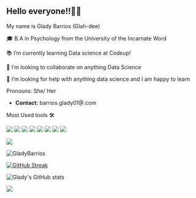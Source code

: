 
## Hello everyone!!👋🏽

 My name is Glady Barrios (Glah-dee)
 
🎓 B.A in Psychology from the University of the Incarnate Word 

📚 I’m currently learning Data science at Codeup!

👯 I’m looking to collaborate on anything Data Science 

🤔 I’m looking for help with anything data science and I am happy to learn 

Pronouns: She/ Her


  
  





- <b>Contact:</b> barrios.glady01@.com










Most Used tools 🛠

[<img src="https://img.shields.io/badge/python-crimson?style=for-the-badge&logo=python&logoColor=pink"/>](https://www.python.org/) [<img src="https://img.shields.io/badge/pandas-darkorange?style=for-the-badge&logo=pandas&logoColor=black" />](https://pandas.pydata.org) [<img src="https://img.shields.io/badge/numpy-yellow?style=for-the-badge&logo=numpy&logoColor=pink" />](https://numpy.org) [<img src="https://img.shields.io/badge/matplotlib-forestgreen?style=for-the-badge&logo=python&logoColor=black"/>](https://matplotlib.org) [<img src="https://img.shields.io/badge/github-deepskyblue?style=for-the-badge&logo=github&logoColor=pink"/>](https://github.com) [<img src="https://img.shields.io/badge/mysql-slateblue?style=for-the-badge&logo=mysql&logoColor=black"/>](https://www.mysql.com) [<img src="https://img.shields.io/badge/jupyternbk-indigo?style=for-the-badge&logo=Jupyter&logoColor=pink"/>](https://jupyter.org) <img src="https://img.shields.io/badge/sklearn-f7931e?&style=for-the-badge&logo=scikit-learn&logoColor=black" /> 







![](https://img.shields.io/badge/Twitter-@GladyBarrios01-informational?style=flat&logo=<#1DA1F2>&logoColor=Blue&color=2bbc8a)
 
<p align="left"> <img src="https://komarev.com/ghpvc/?username=GladyBarrios&label=Profile%20views&color=0e75b6&style=flat" alt="GladyBarrios" /> </p>


[![GitHub Streak](http://github-readme-streak-stats.herokuapp.com?user=GladyBarrios&theme=bear)](https://git.io/streak-stats)

![Glady's GitHub stats](https://github-readme-stats.vercel.app/api?username=GladyBarrios&show_icons=true&theme=bear)

<img align="center" src="https://github-readme-stats.vercel.app/api/top-langs/?username=GladyBarrios&layout=compact&theme=bear&hide_border=true" />
<!--

 
 
 **GladyBarrios/GladyBarrios** is a ✨ _special_ ✨ repository because its `README.md` (this file) appears on your GitHub profile.

Here are some ideas to get you started:

- 🌱 I’m currently learning Data science with codeup!
- 👯 I’m looking to collaborate on anything Data science 
- 🤔 I’m looking for help with anything data science I am happy to learn 
- 😄 Pronouns: She/ Her
-->



 
